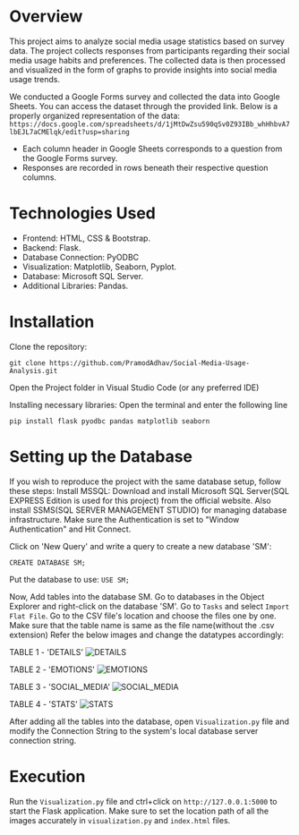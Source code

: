 # Overview
This project aims to analyze social media usage statistics based on survey data. The project collects responses from participants regarding their social media usage habits and preferences. The collected data is then processed and visualized in the form of graphs to provide insights into social media usage trends.

We conducted a Google Forms survey and collected the data into Google Sheets. You can access the dataset through the provided link. Below is a properly organized representation of the data:
```https://docs.google.com/spreadsheets/d/1jMtDwZsu590qSv0Z93IBb_whHhbvA7lbEJL7aCMElqk/edit?usp=sharing```

* Each column header in Google Sheets corresponds to a question from the Google Forms survey.
* Responses are recorded in rows beneath their respective question columns.

# Technologies Used
* Frontend: HTML, CSS & Bootstrap.
* Backend: Flask.
* Database Connection: PyODBC
* Visualization: Matplotlib, Seaborn, Pyplot.
* Database: Microsoft SQL Server.
* Additional Libraries: Pandas.

# Installation
Clone the repository:

```git clone https://github.com/PramodAdhav/Social-Media-Usage-Analysis.git```

Open the Project folder in Visual Studio Code (or any preferred IDE)

Installing necessary libraries: 
Open the terminal and enter the following line

```pip install flask pyodbc pandas matplotlib seaborn```

# Setting up the Database 

If you wish to reproduce the project with the same database setup, follow these steps:
Install MSSQL: Download and install Microsoft SQL Server(SQL EXPRESS Edition is used for this project) from the official website. Also install SSMS(SQL SERVER MANAGEMENT STUDIO) for managing database infrastructure. Make sure the Authentication is set to "Window Authentication" and Hit Connect.

Click on 'New Query' and write a query to create a new database 'SM':

```CREATE DATABASE SM;```

Put the database to use:
```USE SM;```

Now, Add tables into the database SM. Go to databases in the Object Explorer and right-click on the database 'SM'. 
Go to ```Tasks``` and select ```Import Flat File```. Go to the CSV file's location and choose the files one by one. 
Make sure that the table name is same as the file name(without the .csv extension) 
Refer the below images and change the datatypes accordingly:

TABLE 1 - 'DETAILS'
![DETAILS](https://github.com/PramodAdhav/Social-Media-Usage-Analysis/assets/125786411/d724f5ca-9d57-42fa-9b1f-a76e28098bd4)

TABLE 2 - 'EMOTIONS' 
![EMOTIONS](https://github.com/PramodAdhav/Social-Media-Usage-Analysis/assets/125786411/f47fa54d-24ed-4e83-980f-41456699cd78)

TABLE 3 - 'SOCIAL_MEDIA'
![SOCIAL_MEDIA](https://github.com/PramodAdhav/Social-Media-Usage-Analysis/assets/125786411/c958bc22-8c8f-46fd-8e39-e091b15313de)

TABLE 4 - 'STATS'
![STATS](https://github.com/PramodAdhav/Social-Media-Usage-Analysis/assets/125786411/20e98019-2615-4155-b4de-4c430e85375e)

After adding all the tables into the database, open ```Visualization.py``` file and modify the Connection String to the system's local database server connection string.

# Execution
Run the ```Visualization.py``` file and ctrl+click on ```http://127.0.0.1:5000``` to start the Flask application.
Make sure to set the location path of all the images accurately in ```visualization.py``` and ```index.html``` files.
